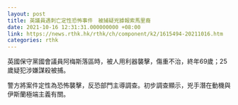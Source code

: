 ```yaml
---
layout: post
title: 英議員遇刺亡定性恐怖事件　被捕疑兇據報索馬里裔
date: 2021-10-16 12:31:31.000000000 +08:00
link: https://news.rthk.hk/rthk/ch/component/k2/1615494-20211016.htm
categories: rthk
---
```


英國保守黨國會議員阿梅斯落區時，被人用利器襲擊，傷重不治，終年69歲；25歲疑犯涉嫌謀殺被捕。

警方將案件定性為恐怖襲擊，反恐部門主導調查。初步調查顯示，兇手潛在動機與伊斯蘭極端主義有關。
